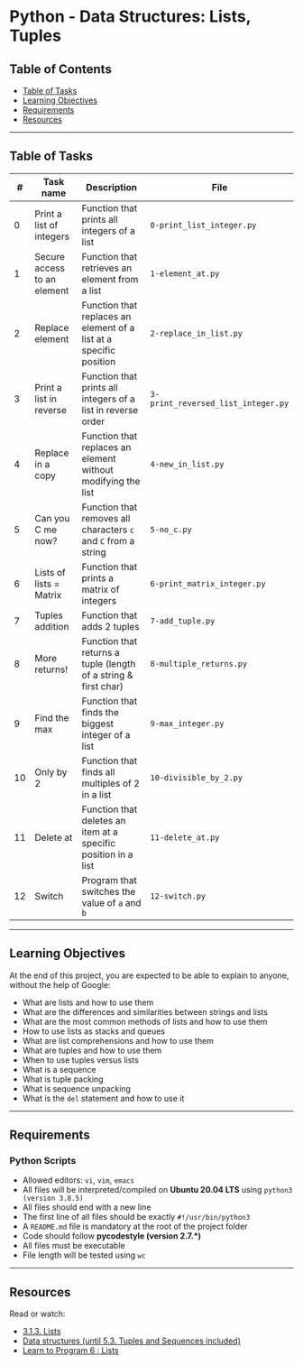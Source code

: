 # Python - Data Structures: Lists, Tuples

## Table of Contents
- [Table of Tasks](#table-of-tasks)
- [Learning Objectives](#learning-objectives)
- [Requirements](#requirements)
- [Resources](#resources)

---

## Table of Tasks

| #  | Task name                        | Description                                                       | File                           |
|----|----------------------------------|-------------------------------------------------------------------|--------------------------------|
| 0  | Print a list of integers         | Function that prints all integers of a list                       | `0-print_list_integer.py`      |
| 1  | Secure access to an element      | Function that retrieves an element from a list                    | `1-element_at.py`              |
| 2  | Replace element                  | Function that replaces an element of a list at a specific position| `2-replace_in_list.py`         |
| 3  | Print a list in reverse          | Function that prints all integers of a list in reverse order      | `3-print_reversed_list_integer.py` |
| 4  | Replace in a copy                | Function that replaces an element without modifying the list      | `4-new_in_list.py`             |
| 5  | Can you C me now?                | Function that removes all characters `c` and `C` from a string    | `5-no_c.py`                    |
| 6  | Lists of lists = Matrix          | Function that prints a matrix of integers                         | `6-print_matrix_integer.py`    |
| 7  | Tuples addition                  | Function that adds 2 tuples                                       | `7-add_tuple.py`               |
| 8  | More returns!                    | Function that returns a tuple (length of a string & first char)   | `8-multiple_returns.py`        |
| 9  | Find the max                     | Function that finds the biggest integer of a list                 | `9-max_integer.py`             |
| 10 | Only by 2                        | Function that finds all multiples of 2 in a list                  | `10-divisible_by_2.py`         |
| 11 | Delete at                        | Function that deletes an item at a specific position in a list    | `11-delete_at.py`              |
| 12 | Switch                           | Program that switches the value of `a` and `b`                    | `12-switch.py`                 |

---

## Learning Objectives
At the end of this project, you are expected to be able to explain to anyone, without the help of Google:

- What are lists and how to use them  
- What are the differences and similarities between strings and lists  
- What are the most common methods of lists and how to use them  
- How to use lists as stacks and queues  
- What are list comprehensions and how to use them  
- What are tuples and how to use them  
- When to use tuples versus lists  
- What is a sequence  
- What is tuple packing  
- What is sequence unpacking  
- What is the `del` statement and how to use it  

---

## Requirements

### Python Scripts
- Allowed editors: `vi`, `vim`, `emacs`  
- All files will be interpreted/compiled on **Ubuntu 20.04 LTS** using `python3 (version 3.8.5)`  
- All files should end with a new line  
- The first line of all files should be exactly `#!/usr/bin/python3`  
- A `README.md` file is mandatory at the root of the project folder  
- Code should follow **pycodestyle (version 2.7.\*)**  
- All files must be executable  
- File length will be tested using `wc`  

---

## Resources
Read or watch:
- [3.1.3. Lists](https://docs.python.org/3/tutorial/introduction.html#lists)  
- [Data structures (until 5.3. Tuples and Sequences included)](https://docs.python.org/3/tutorial/datastructures.html)  
- [Learn to Program 6 : Lists](https://www.youtube.com/watch?v=A1HUzrvS-Pw)  
